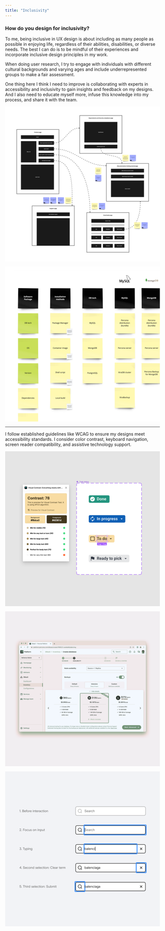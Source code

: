 ```yaml
---
title: "Inclusivity"
---
```

### How do you design for inclusivity?

To me, being inclusive in UX design is about including as many people as possible in enjoying life, regardless of their abilities, disabilities, or diverse needs. The best I can do is to be mindful of their experiences and incorporate inclusive design principles in my work.

When doing user research, I try to engage with individuals with different cultural backgrounds and varying ages and include underrepresented groups to make a fair assessment.

One thing here I think I need to improve is collaborating with experts in accessibility and inclusivity to gain insights and feedback on my designs. And I also need to educate myself more, infuse this knowledge into my process, and share it with the team.

![Diagram of web pages with arrows establishing user flow relations between them](../../assets/images/diagram-design.png "I often start with diagrammatic designs to drive a linear content reading — it doesn't mean the visual outcome has to be linear.")

![Stickers with UI concepts organized in a grid to form relationships between them](../../assets/images/object-oriented.png "An object-oriented approach also helps me simplify content and architecture.")

---

I follow established guidelines like WCAG to ensure my designs meet accessibility standards. I consider color contrast, keyboard navigation, screen reader compatibility, and assistive technology support.

![Color contrast plugin performing a check on the text of a variant from a task status component](../../assets/images/contrast-check.png "Where possible, I anticipate UI design compatibility with WCAG 3.")

![Web app design, framed in a browser, with a color blindness simulation on it](../../assets/images/color-blindness.png "I always run a color blindness simulation on new designs to ensure hierarchy is still decipherable.")

![A list of five different stages of focus interaction of a search field, composed of interactive sub-components](../../assets/images/keyboard-interaction.png "Revision of the search field focus sequence for a project where inclusion was essential.")